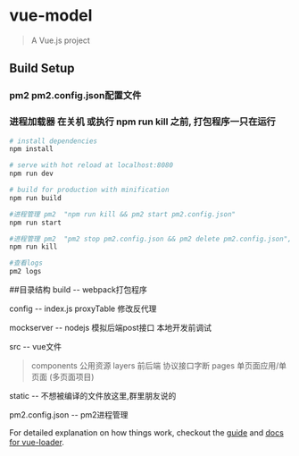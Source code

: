 # vue-model

> A Vue.js project

## Build Setup

### pm2   pm2.config.json配置文件
### 进程加载器 在关机 或执行 npm run kill  之前, 打包程序一只在运行

``` bash
# install dependencies
npm install

# serve with hot reload at localhost:8080
npm run dev

# build for production with minification
npm run build

#进程管理 pm2  "npm run kill && pm2 start pm2.config.json"
npm run start

#进程管理 pm2  "pm2 stop pm2.config.json && pm2 delete pm2.config.json",
npm run kill

#查看logs
pm2 logs
```

##目录结构
build --  webpack打包程序

config --  index.js   proxyTable 修改反代理

mockserver -- nodejs 模拟后端post接口  本地开发前调试

src -- vue文件
> components 公用资源
> layers 前后端 协议接口字断
> pages  单页面应用/单页面   (多页面项目)

static -- 不想被编译的文件放这里,群里朋友说的

pm2.config.json -- pm2进程管理

For detailed explanation on how things work, checkout the [guide](http://vuejs-templates.github.io/webpack/) and [docs for vue-loader](http://vuejs.github.io/vue-loader).
